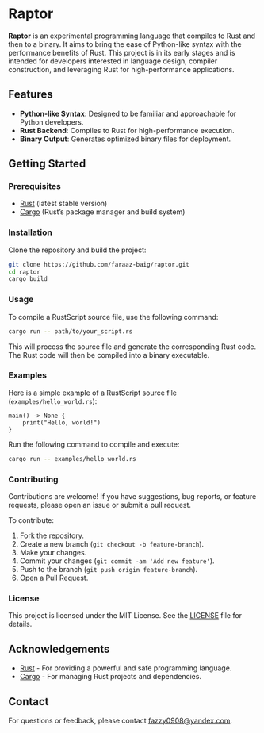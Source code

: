 

# Raptor

**Raptor** is an experimental programming language that compiles to Rust and then to a binary. It aims to bring the ease of Python-like syntax with the performance benefits of Rust. This project is in its early stages and is intended for developers interested in language design, compiler construction, and leveraging Rust for high-performance applications.

## Features

- **Python-like Syntax**: Designed to be familiar and approachable for Python developers.
- **Rust Backend**: Compiles to Rust for high-performance execution.
- **Binary Output**: Generates optimized binary files for deployment.

## Getting Started

### Prerequisites

- [Rust](https://www.rust-lang.org/learn/get-started) (latest stable version)
- [Cargo](https://doc.rust-lang.org/cargo/) (Rust’s package manager and build system)

### Installation

Clone the repository and build the project:

```bash
git clone https://github.com/faraaz-baig/raptor.git
cd raptor
cargo build
```

### Usage

To compile a RustScript source file, use the following command:

```bash
cargo run -- path/to/your_script.rs
```

This will process the source file and generate the corresponding Rust code. The Rust code will then be compiled into a binary executable.

### Examples

Here is a simple example of a RustScript source file (`examples/hello_world.rs`):

```rap
main() -> None {
    print("Hello, world!")
}
```

Run the following command to compile and execute:

```bash
cargo run -- examples/hello_world.rs
```

### Contributing

Contributions are welcome! If you have suggestions, bug reports, or feature requests, please open an issue or submit a pull request. 

To contribute:

1. Fork the repository.
2. Create a new branch (`git checkout -b feature-branch`).
3. Make your changes.
4. Commit your changes (`git commit -am 'Add new feature'`).
5. Push to the branch (`git push origin feature-branch`).
6. Open a Pull Request.

### License

This project is licensed under the MIT License. See the [LICENSE](LICENSE) file for details.

## Acknowledgements

- [Rust](https://www.rust-lang.org/) - For providing a powerful and safe programming language.
- [Cargo](https://doc.rust-lang.org/cargo/) - For managing Rust projects and dependencies.

## Contact

For questions or feedback, please contact fazzy0908@yandex.com.
